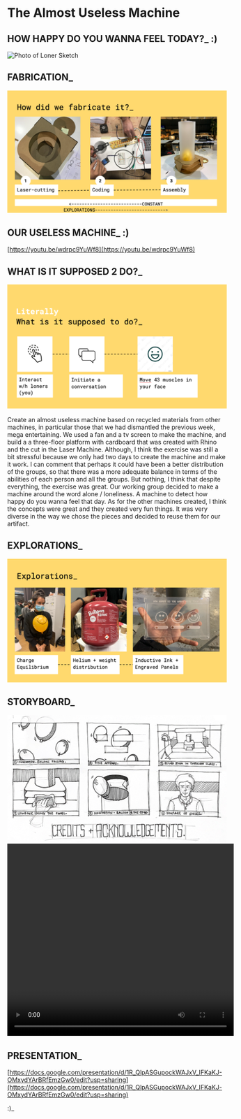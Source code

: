 # The Almost Useless Machine

## HOW HAPPY DO YOU WANNA FEEL TODAY?_ :)
<img src= "../../images/Loner Booth - Sketch.pdf" alt="Photo of Loner Sketch">

## FABRICATION_
<img src= "../../images/Fabrication.png" alt="Photo of fabrication">

## OUR USELESS MACHINE_ :)
[https://youtu.be/wdrpc9YuWf8](https://youtu.be/wdrpc9YuWf8)

## WHAT IS IT SUPPOSED 2 DO?_
<img src= "../../images/Work.png" alt="Photo of how it supposed to work">

Create an almost useless machine based on recycled materials from other machines, in particular those that we had dismantled the previous week, mega entertaining. We used a fan and a tv screen to make the machine, and build a a three-floor platform with cardboard that was created with Rhino and the cut in the Laser Machine. Although, I think the exercise was still a bit stressful because we only had two days to create the machine and make it work. I can comment that perhaps it could have been a better distribution of the groups, so that there was a more adequate balance in terms of the abilities of each person and all the groups. But nothing, I think that despite everything, the exercise was great. Our working group decided to make a machine around the word alone / loneliness. A machine to detect how happy  do you wanna feel that day. As for the other machines created, I think the concepts were great and they created very fun things. It was very diverse in the way we chose the pieces and decided to reuse them for our artifact. 

## EXPLORATIONS_
<img src= "../../images/Explorations.png" alt="Photo of our explorations">

## STORYBOARD_
<img src= "../../images/Storyboard.png" alt="Photo of the storyboard">
<video src= "../../images/loner.mp4" width="520" height="440" controls></video>

## PRESENTATION_
[https://docs.google.com/presentation/d/1R_QlpASGupockWAJxV_IFKaKJ-OMxydYArBRfEmzGw0/edit?usp=sharing](https://docs.google.com/presentation/d/1R_QlpASGupockWAJxV_IFKaKJ-OMxydYArBRfEmzGw0/edit?usp=sharing)

:)_